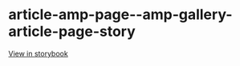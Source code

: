 # article-amp-page--amp-gallery-article-page-story

[View in storybook](https://raw.githack.com/Independent-Digital-News-and-Media-Ltd/standard-pwamp-sb/PR-510-sb/index.html?path=/story/article-amp-page--amp-gallery-article-page-story)